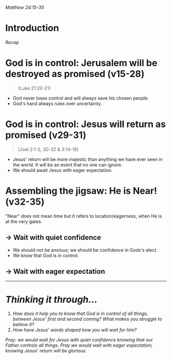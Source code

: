 *Matthew 24:15-35* 

# Introduction
*Recap*


# God is in control: Jerusalem will be destroyed as promised (v15-28)
> (Luke 21:20-21)

- God never loses control and will always save his chosen people.
- God's hand always rules over uncertainty.
# God is in control: Jesus will return as promised (v29-31)
> (Joel 2:1-2, 30-32 & 3:14-16)

- Jesus' return will be more majestic than anything we have ever seen in the world. It will be an event that no one can ignore. 
- We should await Jesus with eager expectation.
# Assembling the jigsaw: He is Near! (v32-35)
"Near" does not mean time but it refers to location/eagerness, when He is at the very gates.
## → Wait with quiet confidence
- We should not be anxious; we should be confidence in Gods's elect.
- We know that God is in control.
## → Wait with eager expectation


----
# *Thinking it through...*
1. *How does it help you to know that God is in control of all things, between Jesus’ first and second coming? What makes you struggle to believe it?*
2. *How have Jesus’ words shaped how you will wait for him?*

*Pray: we would wait for Jesus with quiet confidence knowing that our Father controls all things. Pray we would wait with eager expectation, knowing Jesus’ return will be glorious.*